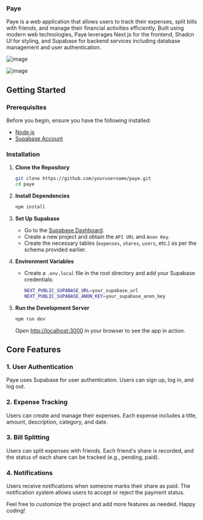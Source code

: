 ### Paye

Paye is a web application that allows users to track their expenses, split bills with friends, and manage their financial activities efficiently. Built using modern web technologies, Paye leverages Next.js for the frontend, Shadcn UI for styling, and Supabase for backend services including database management and user authentication.

![image](https://github.com/utsav82/paye/assets/92868052/b785dd18-24b1-47cb-84d5-75b8a7c94aa6)

![image](https://github.com/utsav82/paye/assets/92868052/4510d400-c5d8-46f1-8c96-383c2ce3f797)

## Getting Started

### Prerequisites

Before you begin, ensure you have the following installed:

- [Node.js](https://nodejs.org/en/download/)
- [Supabase Account](https://supabase.io/)

### Installation

1. **Clone the Repository**
   ```bash
   git clone https://github.com/yourusername/paye.git
   cd paye
   ```

2. **Install Dependencies**
   ```bash
   npm install
   ```

3. **Set Up Supabase**
   - Go to the [Supabase Dashboard](https://app.supabase.io/).
   - Create a new project and obtain the `API URL` and `Anon Key`.
   - Create the necessary tables (`expenses`, `shares`, `users`, etc.) as per the schema provided earlier.

4. **Environment Variables**
   - Create a `.env.local` file in the root directory and add your Supabase credentials:
     ```bash
     NEXT_PUBLIC_SUPABASE_URL=your_supabase_url
     NEXT_PUBLIC_SUPABASE_ANON_KEY=your_supabase_anon_key
     ```

5. **Run the Development Server**
   ```bash
   npm run dev
   ```

   Open [http://localhost:3000](http://localhost:3000) in your browser to see the app in action.

## Core Features

### 1. User Authentication

Paye uses Supabase for user authentication. Users can sign up, log in, and log out.

### 2. Expense Tracking

Users can create and manage their expenses. Each expense includes a title, amount, description, category, and date.

### 3. Bill Splitting

Users can split expenses with friends. Each friend's share is recorded, and the status of each share can be tracked (e.g., pending, paid).

### 4. Notifications

Users receive notifications when someone marks their share as paid. The notification system allows users to accept or reject the payment status.


Feel free to customize the project and add more features as needed. Happy coding!
